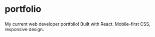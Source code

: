 # portfolio

###

My current web developer portfolio! Built with React. Mobile-first CSS, responsive design.
